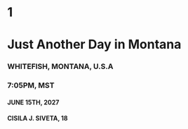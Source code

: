 # 1
# Just Another Day in Montana
### WHITEFISH, MONTANA, U.S.A
### 7:05PM, MST
#### JUNE 15TH, 2027
#### CISILA J. SIVETA, 18

